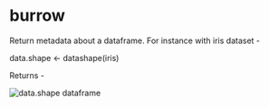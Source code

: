 # burrow

Return metadata about a dataframe. For instance with iris dataset -

data.shape <- datashape(iris)

Returns -

![data.shape dataframe](https://github.com/suzannefox/burrow/burrow.png?raw=true)

